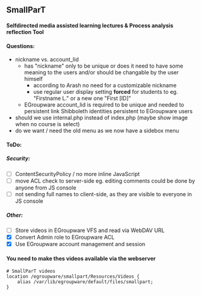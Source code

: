## SmallParT
#### Selfdirected media assisted learning lectures & Process analysis reflection Tool

#### Questions:

* nickname vs. account_lid
  - has "nickname" only to be unique or does it need to have some meaning to the users and/or should be changable by the user himself
    - according to Arash no need for a customizable nickname
    - use regular user display setting **forced** for students to eg. "Firstname L." or a new one "First [ID]"
  - EGroupware account_lid is required to be unique and needed to persistent link Shibboleth identities persistent to EGroupware users
* should we use internal.php instead of index.php (maybe show image when no course is select)
* do we want / need the old menu as we now have a sidebox menu

#### ToDo:

##### Security:
- [ ] ContentSecurityPolicy / no more inline JavaScript
- [ ] move ACL check to server-side eg. editing comments could be done by anyone from JS console
- [ ] not sending full names to client-side, as they are visible to everyone in JS console

##### Other:
- [ ] Store videos in EGroupware VFS and read via WebDAV URL
- [x] Convert Admin role to EGroupware ACL
- [x] Use EGroupware account management and session

#### You need to make thes videos available via the webserver
```
# SmallParT videos
location /egroupware/smallpart/Resources/Videos {
    alias /var/lib/egroupware/default/files/smallpart;
}
```
